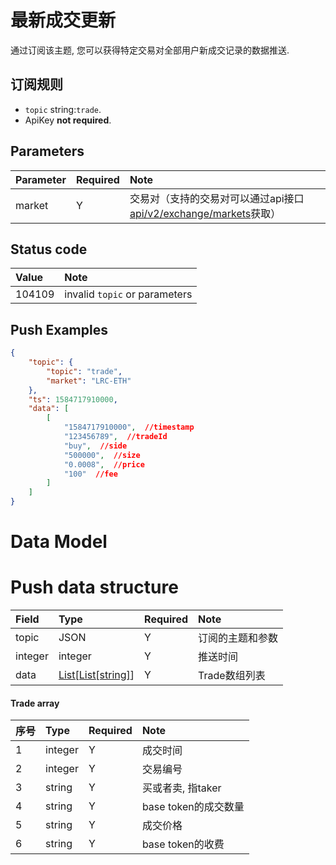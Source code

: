 # 最新成交更新

通过订阅该主题, 您可以获得特定交易对全部用户新成交记录的数据推送.


## 订阅规则

- `topic` string:`trade`.
- ApiKey **not required**.


## Parameters

|  Parameter |   Required |             Note                |
| :---- | :---|:--------------------------------- |
| market |  Y |交易对（支持的交易对可以通过api接口[api/v2/exchange/markets](../dex_apis/getMarkets.md)获取）|


## Status code

| Value |                Note                |
| :---- | :--------------------------------- |
| 104109 | invalid `topic` or parameters|

## Push Examples

```json
{
    "topic": {
        "topic": "trade",
        "market": "LRC-ETH"
    },
    "ts": 1584717910000,
    "data": [
        [
            "1584717910000",  //timestamp
            "123456789",  //tradeId
            "buy",  //side
            "500000",  //size 
            "0.0008",  //price
            "100"  //fee
        ]
    ]
}
```

# Data Model

# Push data structure

|  Field   |          Type           | Required |       Note       |    
| :----- | :--------------------- | :------ | :-------------- |
| topic |       JSON        |    Y    | 订阅的主题和参数 |  
| integer |         integer         |    Y    |     推送时间     | 
|  data   | [List[List\[string]](#trade)] |    Y    |    Trade数组列表     |  

#### <span id="trade">Trade array</span>

| 序号  |  Type   | Required |         Note         |  
| :------ | :----- | :------ | :------------------ | 
|    1     | integer |    Y    |       成交时间       | 
|    2     | integer |    Y    |       交易编号       |   
|    3     | string  |    Y    |  买或者卖, 指taker   |    
|    4     | string  |    Y    | base token的成交数量 |  
|    5     | string  |    Y    |       成交价格       |   
|    6     | string  |    Y    |   base token的收费   |    

